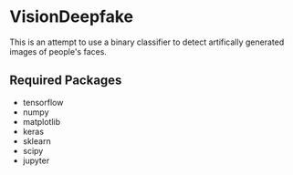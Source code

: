 # VisionDeepfake

This is an attempt to use a binary classifier to detect artifically generated images of people's faces.

## Required Packages
- tensorflow
- numpy
- matplotlib
- keras
- sklearn
- scipy
- jupyter
